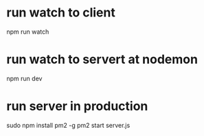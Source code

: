 # run watch to client
npm run watch

# run watch to servert at nodemon
npm run dev

# run server in production
sudo npm install pm2 -g
pm2 start server.js
